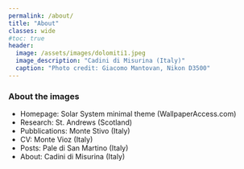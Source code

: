 ```yaml
---
permalink: /about/
title: "About"
classes: wide
#toc: true
header:
  image: /assets/images/dolomiti1.jpeg
  image_description: "Cadini di Misurina (Italy)"
  caption: "Photo credit: Giacomo Mantovan, Nikon D3500"
---
```


<h3>About the images</h3>
<ul>
<li>Homepage: Solar System minimal theme (WallpaperAccess.com)</li>
<li>Research: St. Andrews (Scotland)</li>
<li>Pubblications: Monte Stivo (Italy)</li>
<li>CV: Monte Vioz (Italy)</li>
<li>Posts: Pale di San Martino (Italy)</li>
<li>About: Cadini di Misurina (Italy)</li>
</ul>